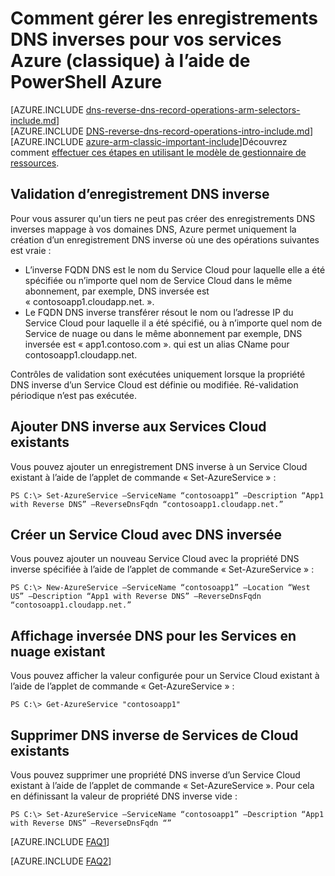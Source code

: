 <properties
   pageTitle="Gérer les enregistrements DNS inverses pour vos services Azure (classique) à l’aide de PowerShell | Microsoft Azure"
   description="Comment gérer les enregistrements DNS inverses ou enregistrements PTR pour les services Azure à l’aide de PowerShell dans le modèle de déploiement classique. "
   services="DNS"
   documentationCenter="na"
   authors="s-malone"
   manager="carmonm"
   editor=""
   tags="azure-service-management"
/>
<tags
   ms.service="DNS"
   ms.devlang="na"
   ms.topic="article"
   ms.tgt_pltfrm="na"
   ms.workload="infrastructure-services"
   ms.date="10/28/2016"
   ms.author="smalone" />

# <a name="how-to-manage-reverse-dns-records-for-your-azure-services-classic-using-azure-powershell"></a>Comment gérer les enregistrements DNS inverses pour vos services Azure (classique) à l’aide de PowerShell Azure

[AZURE.INCLUDE [dns-reverse-dns-record-operations-arm-selectors-include.md](../../includes/dns-reverse-dns-record-operations-arm-selectors-include.md)]
<BR>
[AZURE.INCLUDE [DNS-reverse-dns-record-operations-intro-include.md](../../includes/dns-reverse-dns-record-operations-intro-include.md)]
<BR>
[AZURE.INCLUDE [azure-arm-classic-important-include](../../includes/learn-about-deployment-models-classic-include.md)]Découvrez comment [effectuer ces étapes en utilisant le modèle de gestionnaire de ressources](dns-reverse-dns-record-operations-ps.md).

## <a name="validation-of-reverse-dns-records"></a>Validation d’enregistrement DNS inverse
Pour vous assurer qu'un tiers ne peut pas créer des enregistrements DNS inverses mappage à vos domaines DNS, Azure permet uniquement la création d’un enregistrement DNS inverse où une des opérations suivantes est vraie :

- L’inverse FQDN DNS est le nom du Service Cloud pour laquelle elle a été spécifiée ou n’importe quel nom de Service Cloud dans le même abonnement, par exemple, DNS inversée est « contosoapp1.cloudapp.net. ».
- Le FQDN DNS inverse transférer résout le nom ou l’adresse IP du Service Cloud pour laquelle il a été spécifié, ou à n’importe quel nom de Service de nuage ou dans le même abonnement par exemple, DNS inversée est « app1.contoso.com ». qui est un alias CName pour contosoapp1.cloudapp.net.

Contrôles de validation sont exécutées uniquement lorsque la propriété DNS inverse d’un Service Cloud est définie ou modifiée. Ré-validation périodique n’est pas exécutée.

## <a name="add-reverse-dns-to-existing-cloud-services"></a>Ajouter DNS inverse aux Services Cloud existants
Vous pouvez ajouter un enregistrement DNS inverse à un Service Cloud existant à l’aide de l’applet de commande « Set-AzureService » :

    PS C:\> Set-AzureService –ServiceName “contosoapp1” –Description “App1 with Reverse DNS” –ReverseDnsFqdn “contosoapp1.cloudapp.net.”

## <a name="create-a-cloud-service-with-reverse-dns"></a>Créer un Service Cloud avec DNS inversée
Vous pouvez ajouter un nouveau Service Cloud avec la propriété DNS inverse spécifiée à l’aide de l’applet de commande « Set-AzureService » :

    PS C:\> New-AzureService –ServiceName “contosoapp1” –Location “West US” –Description “App1 with Reverse DNS” –ReverseDnsFqdn “contosoapp1.cloudapp.net.”

## <a name="view-reverse-dns-for-existing-cloud-services"></a>Affichage inversée DNS pour les Services en nuage existant
Vous pouvez afficher la valeur configurée pour un Service Cloud existant à l’aide de l’applet de commande « Get-AzureService » :

    PS C:\> Get-AzureService "contosoapp1"

## <a name="remove-reverse-dns-from-existing-cloud-services"></a>Supprimer DNS inverse de Services de Cloud existants
Vous pouvez supprimer une propriété DNS inverse d’un Service Cloud existant à l’aide de l’applet de commande « Set-AzureService ». Pour cela en définissant la valeur de propriété DNS inverse vide :

    PS C:\> Set-AzureService –ServiceName “contosoapp1” –Description “App1 with Reverse DNS” –ReverseDnsFqdn “”

[AZURE.INCLUDE [FAQ1](../../includes/dns-reverse-dns-record-operations-faq-host-own-arpa-zone-include.md)]

[AZURE.INCLUDE [FAQ2](../../includes/dns-reverse-dns-record-operations-faq-asm-include.md)]
